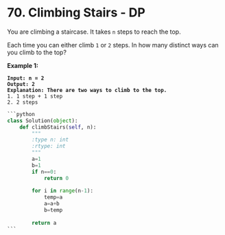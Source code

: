 # 70. Climbing Stairs - DP

You are climbing a staircase. It takes `n` steps to reach the top.

Each time you can either climb `1` or `2` steps. In how many distinct ways can you climb to the top?

&#x20;

**Example 1:**

<pre><code><strong>Input: n = 2
</strong><strong>Output: 2
</strong><strong>Explanation: There are two ways to climb to the top.
</strong>1. 1 step + 1 step
2. 2 steps
</code></pre>

````python
```python
class Solution(object):
    def climbStairs(self, n):
        """
        :type n: int
        :rtype: int
        """
        a=1
        b=1
        if n==0:
            return 0
       
        for i in range(n-1):
            temp=a
            a=a+b
            b=temp
        
        return a
```
````
